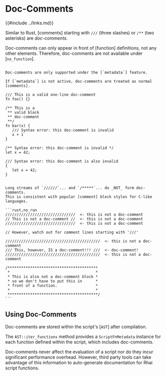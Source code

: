 Doc-Comments
============

{{#include ../links.md}}

Similar to Rust, [comments] starting with `///` (three slashes) or `/**` (two asterisks)
are _doc-comments_.

Doc-comments can only appear in front of [function] definitions, not any other elements.
Therefore, doc-comments are not available under [`no_function`].

~~~admonish warning.small "Requires `metadata`"

Doc-comments are only supported under the [`metadata`] feature.

If [`metadata`] is not active, doc-comments are treated as normal [comments].
~~~

```rust,no_run
/// This is a valid one-line doc-comment
fn foo() {}

/** This is a
 ** valid block
 ** doc-comment
 **/
fn bar(x) {
   /// Syntax error: this doc-comment is invalid
   x + 1
}

/** Syntax error: this doc-comment is invalid */
let x = 42;

/// Syntax error: this doc-comment is also invalid
{
   let x = 42;
}
```


~~~admonish tip "Tip: Special cases"

Long streams of `//////`... and `/*****`... do _NOT_ form doc-comments.
This is consistent with popular [comment] block styles for C-like languages.

```rust,no_run
///////////////////////////////  <- this is not a doc-comment
// This is not a doc-comment //  <- this is not a doc-comment
///////////////////////////////  <- this is not a doc-comment

// However, watch out for comment lines starting with '///'

//////////////////////////////////////////  <- this is not a doc-comment
/// This, however, IS a doc-comment!!! ///  <- doc-comment!
//////////////////////////////////////////  <- this is not a doc-comment

/****************************************
 *                                      *
 * This is also not a doc-comment block *
 * so we don't have to put this in      *
 * front of a function.                 *
 *                                      *
 ****************************************/
```
~~~


Using Doc-Comments
------------------

Doc-comments are stored within the script's [`AST`] after compilation.

The `AST::iter_functions` method provides a `ScriptFnMetadata` instance for each function defined
within the script, which includes doc-comments.

Doc-comments never affect the evaluation of a script nor do they incur significant performance overhead.
However, third party tools can take advantage of this information to auto-generate documentation for
Rhai script functions.
